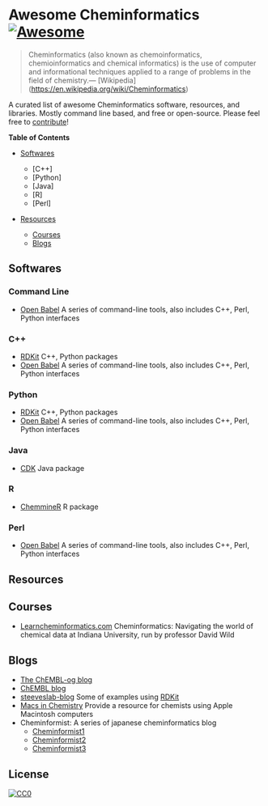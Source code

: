 Awesome Cheminformatics[![Awesome](https://cdn.rawgit.com/sindresorhus/awesome/d7305f38d29fed78fa85652e3a63e154dd8e8829/media/badge.svg)](https://github.com/sindresorhus/awesome)
======================

> Cheminformatics (also known as chemoinformatics, chemioinformatics and chemical informatics) is the use of computer and informational techniques applied to a range of problems in the field of chemistry.— [Wikipedia]
(https://en.wikipedia.org/wiki/Cheminformatics)

A curated list of awesome Cheminformatics software, resources, and libraries. Mostly command line based, and free or open-source. Please feel free to [contribute](CONTRIBUTING.md)!

**Table of Contents**
<!-- START doctoc generated TOC please keep comment here to allow auto update -->
<!-- DON'T EDIT THIS SECTION, INSTEAD RE-RUN doctoc TO UPDATE -->
* [Softwares](#softwares)
  * [C++]
  * [Python]
  * [Java]
  * [R]
  * [Perl]
  
* [Resources](#resources)
  * [Courses](#courses)
  * [Blogs](#blogs)

## Softwares

### Command Line
* [Open Babel](http://openbabel.org/wiki/Main_Page) A series of command-line tools, also includes C++, Perl, Python interfaces

### C++
* [RDKit](http://www.rdkit.org/) C++, Python packages
* [Open Babel](http://openbabel.org/wiki/Main_Page) A series of command-line tools, also includes C++, Perl, Python interfaces

### Python
* [RDKit](http://www.rdkit.org/) C++, Python packages 
* [Open Babel](http://openbabel.org/wiki/Main_Page) A series of command-line tools, also includes C++, Perl, Python interfaces

### Java
* [CDK](https://sourceforge.net/projects/cdk/) Java package

### R
* [ChemmineR](https://www.bioconductor.org/packages/release/bioc/vignettes/ChemmineR/inst/doc/ChemmineR.html) R package


### Perl
* [Open Babel](http://openbabel.org/wiki/Main_Page) A series of command-line tools, also includes C++, Perl, Python interfaces


## Resources


## Courses
* [Learncheminformatics.com](http://learncheminformatics.com/) Cheminformatics: Navigating the world of chemical data at Indiana University, run by professor David Wild

## Blogs

* [The ChEMBL-og blog](http://chembl.blogspot.tw/)
* [ChEMBL blog](http://chembl.github.io/)
* [steeveslab-blog](http://asteeves.github.io/) Some of examples using [RDKit](http://www.rdkit.org/)
* [Macs in Chemistry](http://www.macinchem.org/) Provide a resource for chemists using Apple Macintosh computers
* Cheminformist: A series of japanese cheminformatics blog
  * [Cheminformist1](http://cheminformist1.itmol.com/)
  * [Cheminformist2](http://cheminformist2.itmol.com/)
  * [Cheminformist3](http://cheminformist.itmol.com/TEST/)



## License

[![CC0](http://mirrors.creativecommons.org/presskit/buttons/88x31/svg/cc-zero.svg)](https://creativecommons.org/publicdomain/zero/1.0/)

